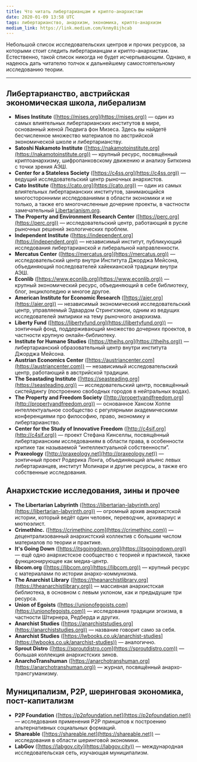```yaml
---
title: Что читать либертарианцам и крипто-анархистам
date: 2020-01-09 13:58 UTC
tags: либертарианство, анархизм, экономика, крипто-анархизм
medium_link: https://link.medium.com/knmy8ijhcab
---
```

Небольшой список исследовательских центров и прочих ресурсов, за которыми стоит
следить либертарианцам и крипто-анархистам. Естественно, такой список никогда
не будет исчерпывающим. Однако, я надеюсь дать читателю толчок к дальнейшему
самостоятельному исследованию теории.

---

Либертарианство, австрийская экономическая школа, либерализм
------------------------------------------------------------

* **Mises Institute** ([https://mises.org](https://mises.org)) — один из самых
  влиятельных либертарианских институтов в мире, основанный женой Людвига фон
  Мизеса. Здесь вы найдетё бесчисленное множество материалов по австрийской
  экономической школе и либертарианству.
* **Satoshi Nakamoto Institute**
  ([https://nakamotoinstitute.org](https://nakamotoinstitute.org)) — крупный
  ресурс, посвящённый криптоанархизму, шифропанковскому движению и анализу
  Биткоина с точки зрения АЭШ.
* **Center for a Stateless Society** ([https://c4ss.org](https://c4ss.org)) —
  ведущий исследовательский центр рыночных анархистов.
* **Cato Institute** ([https://cato.org](https://cato.org)) — один из самых
  влиятельных либертарианских институтов, занимающийся многосторонними
  исследованиями в области экономики и не только, а также его многочисленные
  дочерние проекты, в частности замечательный
  [Libertarianism.org](https://libertarianism.org).
* **The Property and Environment Research Center**
  ([https://perc.org](https://perc.org)) — исследовательский центр, работающий
  в русле рыночных решений экологических проблем.
* **Independent Institute** ([https://independent.org](https://independent.org))
  — независимый институт, публикующий исследования либертарианской
  и либеральной направленности.
* **Mercatus Center** ([https://mercatus.org](https://mercatus.org)) —
  исследовательский центр внутри Института Джорджа Мейсона, объединяющий
  последователей хайекианской традиции внутри АЭШ.
* **Econlib** ([https://www.econlib.org](https://www.econlib.org)) — крупный
  экономический ресурс, объединяющий в себе библиотеку, блог, энциклопедию
  и многое другое.
* **American Institute for Economic Research**
  ([https://aier.org](https://aier.org)) — независимый экономический
  исследовательский центр, управляемый Эдвардом Стрингхэмом, одним из ведущих
  исследователей эмпирики на тему рыночного анархизма.
* **Liberty Fund** ([https://libertyfund.org](https://libertyfund.org)) —
  зонтичный фонд, поддерживающий множество дочерних проектов, в частности
  крупную онлайн-библиотеку.
* **Institute for Humane Studies** ([https://theihs.org](https://theihs.org)) —
  либертарианский образовательный центр внутри института Джорджа Мейсона.
* **Austrian Economics Center**
  ([https://austriancenter.com](https://austriancenter.com)) — независимый
  исследовательский центр, работающий в австрийской традиции.
* **The Seastading Institute**
  ([https://seasteading.org](https://seasteading.org)) — исследовательский
  центр, посвящённый систейдингу (построению свободных городов в нейтральных
  водах).
* **The Property and Freedom Society**
  ([http://propertyandfreedom.org](http://propertyandfreedom.org)) — основанное
  Хансом Хоппе интеллектуальное сообщество с регулярными академическими
  конференциями про философию, право, экономику и либертарианство.
* **Center for the Study of Innovative Freedom**
  ([http://c4sif.org](http://c4sif.org)) — проект Стефана Кинселлы, посвящённый
  либертарианским исследованиям в области права, в особенности критике так
  называемой “интеллектуальной собственности”.
* **Praxeology** ([http://praxeology.net](http://praxeology.net)) — зонтичный
  проект Родерика Лонга, объединяющий альянс левых либертарианцев, институт
  Молинари и другие ресурсы, а также его собственные исследования.

Анархистские исследования, зины и прочее
----------------------------------------

* **The Libertarian Labyrinth**
  ([https://libertarian-labyrinth.org](https://libertarian-labyrinth.org)) —
  огромный архив анархистской истории, который ведёт один человек, переводчик,
  архивариус и мютюэлист.
* **CrimethInc.** ([https://crimethinc.com](https://crimethinc.com)) —
  децентрализованный анархистский коллектив с большим числом материалов
  по теории и практике.
* **It's Going Down** ([https://itsgoingdown.org](https://itsgoingdown.org)) —
  ещё одно анархистское сообщество с теорией и практикой, также функционирующее
  как медиа-центр.
* **libcom.org** ([https://libcom.org](https://libcom.org)) — крупный ресурс
  с материалами по истории анархо-коммунизма.
* **The Anarchist Library**
  ([https://theanarchistlibrary.org](https://theanarchistlibrary.org)) —
  массивная анархистская библиотека, в основном с левым уклоном, как
  и предыдущие три ресурса.
* **Union of Egoists**
  ([https://unionofegoists.com](https://unionofegoists.com)) — исследования
  традиции эгоизма, в частности Штирнера, Редберда и других.
* **Anarchist Studies**
  ([https://anarchiststudies.org](https://anarchiststudies.org)) — название
  говорит само за себя.
* **Anarchist Studies**
  ([https://lwbooks.co.uk/anarchist-studies](https://lwbooks.co.uk/anarchist-studies))
  — аналогично.
* **Sprout Distro** ([https://sproutdistro.com](https://sproutdistro.com)) —
  большая коллекция анархистских зинов.
* **AnarchoTranshuman**
  ([https://anarchotranshuman.org](https://anarchotranshuman.org)) — журнал,
  посвящённый анархо-трансгуманизму.

Муниципализм, P2P, шеринговая экономика, пост-капитализм
--------------------------------------------------------

* **P2P Foundation** ([https://p2pfoundation.net](https://p2pfoundation.net)) —
  исследования применения P2P принципов к построению альтернативных социальных
  формаций.
* **Shareable** ([https://shareable.net](https://shareable.net)) — исследования
  в области шеринговой экономики.
* **LabGov** ([https://labgov.city](https://labgov.city)) — международная
  исследовательская сеть, изучающая муниципализм.
